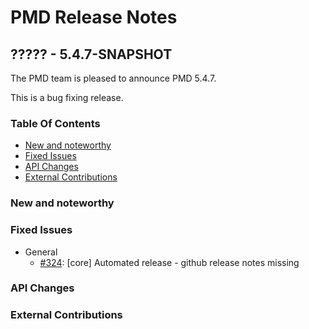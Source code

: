 # PMD Release Notes

## ????? - 5.4.7-SNAPSHOT

The PMD team is pleased to announce PMD 5.4.7.

This is a bug fixing release.

### Table Of Contents

* [New and noteworthy](#New_and_noteworthy)
* [Fixed Issues](#Fixed_Issues)
* [API Changes](#API_Changes)
* [External Contributions](#External_Contributions)

### New and noteworthy

### Fixed Issues

*   General
    *   [#324](https://github.com/pmd/pmd/issues/324): \[core] Automated release - github release notes missing


### API Changes

### External Contributions
